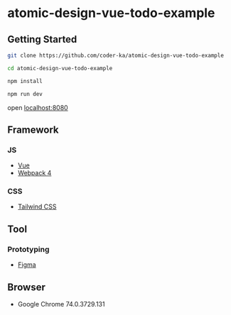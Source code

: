 # atomic-design-vue-todo-example

## Getting Started

```bash
git clone https://github.com/coder-ka/atomic-design-vue-todo-example

cd atomic-design-vue-todo-example

npm install

npm run dev
```

open [localhost:8080](http://localhost:8080)

## Framework

### JS

- [Vue](https://jp.vuejs.org/)
- [Webpack 4](https://webpack.js.org//)

### CSS

- [Tailwind CSS](https://tailwindcss.com/docs/what-is-tailwind/)

## Tool

### Prototyping

- [Figma](https://www.figma.com)

## Browser

- Google Chrome 74.0.3729.131
